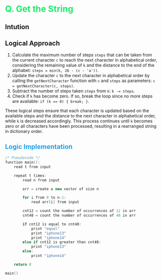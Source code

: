 # <span style="color:#1AED69"> Q. **Get the String**</span>


## **Intution**

## Logical Approach

1. Calculate the maximum number of steps `steps` that can be taken from the current character `c` to reach the next character in alphabetical order, considering the remaining value of `k` and the distance to the end of the alphabet: `steps = min(k, 26 - (c - 'a'))`.
2. Update the character `c` to the next character in alphabetical order by calling the `getNextCharacter` function with `c` and `steps` as parameters: `c = getNextCharacter(c, steps)`.
3. Subtract the number of steps taken `steps` from `k`: `k -= steps`.
4. Check if `k` has become zero. If so, break the loop since no more steps are available: `if (k == 0) { break; }`.

These logical steps ensure that each character is updated based on the available steps and the distance to the next character in alphabetical order, while `k` is decreased accordingly. This process continues until `k` becomes zero or all characters have been processed, resulting in a rearranged string in dictionary order.



## <span style="color:#1AA1ED"> **Logic Implementation** </span>


```cpp
/* Pseudocode */
function main():
    read t from input

    repeat t times:
        read n from input

        arr = create a new vector of size n

        for i from 0 to n-1:
            read arr[i] from input

        cnt12 = count the number of occurrences of 12 in arr
        cnt48 = count the number of occurrences of 48 in arr

        if cnt12 is equal to cnt48:
            print "equal"
            print "iphone13"
            print "iphone14"
        else if cnt12 is greater than cnt48:
            print "iphone13"
        else:
            print "iphone14"

    return 0

main()
```